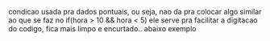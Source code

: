 

condicao usada pra dados pontuais, ou seja, nao da pra colocar algo similar ao que se faz no if(hora > 10 && hora < 5)
ele serve pra facilitar a digitacao do codigo, fica mais limpo e encurtado..
abaixo exemplo

<script>
var agora = new Date() //sempre precisa disso pra pegar dia ou hora
var diaSem = agora.getDay() //pegar qual o dia da semana

/* esses sao os numeros que o sistema considera ao usar getDay
    0 = Domingo
    1 = Segunda
    2 = Terca
    3 = Quarta
    4 = Quinta
    5 = Sexta
    6 = Sabado
*/

//voce poderia escrever varios if else pra printar o nome dos dias na tela ao inves dos numeros, mas sera mais facil usar o switch

switch(diaSem) {
    case 0:
        console.log('Domingo')
        break
    case 1:
        console.log('Segunda')
        break
    case 2:
        console.log('Terca')
        break
    case 3:
        console.log('Quarta')
        break
    case 4:
        console.log('Quinta')
        break
    case 5:
        console.log('Sexta')
        break
    case 6:
        console.log('Sabado')
        break
    default:
        console.log('ERRO dia invalido')
}
</script>